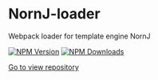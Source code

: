 # NornJ-loader

Webpack loader for template engine NornJ

[![NPM Version][npm-image]][npm-url]
[![NPM Downloads][downloads-image]][npm-url]

[Go to view repository](https://github.com/joe-sky/nornj-loader)

[npm-image]: http://img.shields.io/npm/v/nornj-loader.svg
[downloads-image]: http://img.shields.io/npm/dm/nornj-loader.svg
[npm-url]: https://www.npmjs.org/package/nornj-loader